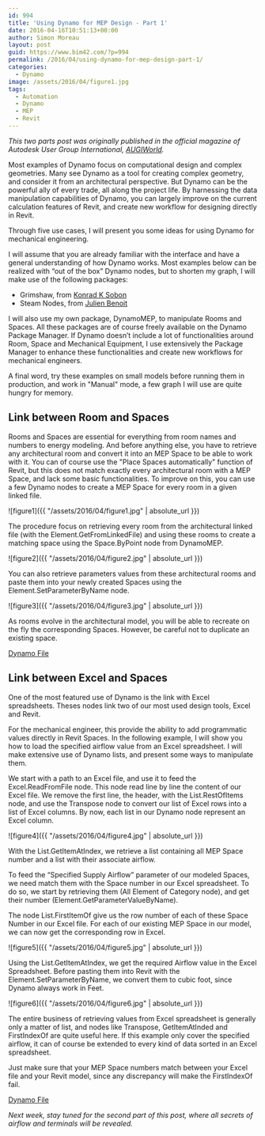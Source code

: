 ```yaml
---
id: 994
title: 'Using Dynamo for MEP Design - Part 1'
date: 2016-04-16T10:51:13+00:00
author: Simon Moreau
layout: post
guid: https://www.bim42.com/?p=994
permalink: /2016/04/using-dynamo-for-mep-design-part-1/
categories:
  - Dynamo
image: /assets/2016/04/figure1.jpg
tags:
  - Automation
  - Dynamo
  - MEP
  - Revit
---
```

_This two parts post was originally published in the official magazine of Autodesk User Group International, [AUGIWorld](https://www.augi.com/augiworld)._

Most examples of Dynamo focus on computational design and complex geometries. Many see Dynamo as a tool for creating complex geometry, and consider it from an architectural perspective. But Dynamo can be the powerful ally of every trade, all along the project life. By harnessing the data manipulation capabilities of Dynamo, you can largely improve on the current calculation features of Revit, and create new workflow for designing directly in Revit.

Through five use cases, I will present you some ideas for using Dynamo for mechanical engineering.

I will assume that you are already familiar with the interface and have a general understanding of how Dynamo works. Most examples below can be realized with “out of the box” Dynamo nodes, but to shorten my graph, I will make use of the following packages:

* Grimshaw, from [Konrad K Sobon](http://archi-lab.net/)
* Steam Nodes, from [Julien Benoit](https://aecuandme.wordpress.com/)

I will also use my own package, DynamoMEP, to manipulate Rooms and Spaces. All these packages are of course freely available on the Dynamo Package Manager. If Dynamo doesn’t include a lot of functionalities around Room, Space and Mechanical Equipment, I use extensively the Package Manager to enhance these functionalities and create new workflows for mechanical engineers.

A final word, try these examples on small models before running them in production, and work in "Manual" mode, a few graph I will use are quite hungry for memory.

## Link between Room and Spaces

Rooms and Spaces are essential for everything from room names and numbers to energy modeling. And before anything else, you have to retrieve any architectural room and convert it into an MEP Space to be able to work with it. You can of course use the "Place Spaces automatically" function of Revit, but this does not match exactly every architectural room with a MEP Space, and lack some basic functionalities. To improve on this, you can use a few Dynamo nodes to create a MEP Space for every room in a given linked file.

![figure1]({{ "/assets/2016/04/figure1.jpg" | absolute_url }})

The procedure focus on retrieving every room from the architectural linked file (with the Element.GetFromLinkedFile) and using these rooms to create a matching space using the Space.ByPoint node from DynamoMEP.

![figure2]({{ "/assets/2016/04/figure2.jpg" | absolute_url }})

You can also retrieve parameters values from these architectural rooms and paste them into your newly created Spaces using the Element.SetParameterByName node.

![figure3]({{ "/assets/2016/04/figure3.jpg" | absolute_url }})

As rooms evolve in the architectural model, you will be able to recreate on the fly the corresponding Spaces. However, be careful not to duplicate an existing space.

[Dynamo File](https://drive.google.com/file/d/0B_fvbfIWQ5JJVWxaWGN3T2puQzQ/view?resourcekey=0-FRSsf1J0nTE3NW7mUL7g1g)

## Link between Excel and Spaces

One of the most featured use of Dynamo is the link with Excel spreadsheets. Theses nodes link two of our most used design tools, Excel and Revit.

For the mechanical engineer, this provide the ability to add programmatic values directly in Revit Spaces. In the following example, I will show you how to load the specified airflow value from an Excel spreadsheet. I will make extensive use of Dynamo lists, and present some ways to manipulate them.

We start with a path to an Excel file, and use it to feed the Excel.ReadFromFile node. This node read line by line the content of our Excel file. We remove the first line, the header, with the List.RestOfItems node, and use the Transpose node to convert our list of Excel rows into a list of Excel columns. By now, each list in our Dynamo node represent an Excel column.

![figure4]({{ "/assets/2016/04/figure4.jpg" | absolute_url }})

With the List.GetItemAtIndex, we retrieve a list containing all MEP Space number and a list with their associate airflow.

To feed the “Specified Supply Airflow” parameter of our modeled Spaces, we need match them with the Space number in our Excel spreadsheet. To do so, we start by retrieving them (All Element of Category node), and get their number (Element.GetParameterValueByName).

The node List.FirstItemOf give us the row number of each of these Space Number in our Excel file. For each of our existing MEP Space in our model, we can now get the corresponding row in Excel.

![figure5]({{ "/assets/2016/04/figure5.jpg" | absolute_url }})

Using the List.GetItemAtIndex, we get the required Airflow value in the Excel Spreadsheet. Before pasting them into Revit with the Element.SetParameterByName, we convert them to cubic foot, since Dynamo always work in Feet.

![figure6]({{ "/assets/2016/04/figure6.jpg" | absolute_url }})

The entire business of retrieving values from Excel spreadsheet is generally only a matter of list, and nodes like Transpose, GetItemAtInded and FirstIndexOf are quite useful here. If this example only cover the specified airflow, it can of course be extended to every kind of data sorted in an Excel spreadsheet.

Just make sure that your MEP Space numbers match between your Excel file and your Revit model, since any discrepancy will make the FirstIndexOf fail.

[Dynamo File](https://drive.google.com/file/d/0B_fvbfIWQ5JJcVBmRDYxTWFIMjQ/view?resourcekey=0-BZq_uSCZGwbNU-cXA4qqBQ)

_Next week, stay tuned for the second part of this post, where all secrets of airflow and terminals will be revealed._